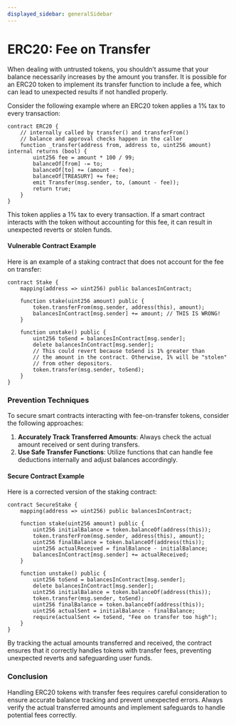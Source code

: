 ```yaml
---
displayed_sidebar: generalSidebar
---
```


# ERC20: Fee on Transfer

When dealing with untrusted tokens, you shouldn’t assume that your balance necessarily increases by the amount you transfer. It is possible for an ERC20 token to implement its transfer function to include a fee, which can lead to unexpected results if not handled properly.

Consider the following example where an ERC20 token applies a 1% tax to every transaction:

```solidity
contract ERC20 {
    // internally called by transfer() and transferFrom()
    // balance and approval checks happen in the caller
    function _transfer(address from, address to, uint256 amount) internal returns (bool) {
        uint256 fee = amount * 100 / 99;
        balanceOf[from] -= to;
        balanceOf[to] += (amount - fee);
        balanceOf[TREASURY] += fee;
        emit Transfer(msg.sender, to, (amount - fee));
        return true;
    }
}
```

This token applies a 1% tax to every transaction. If a smart contract interacts with the token without accounting for this fee, it can result in unexpected reverts or stolen funds.

#### Vulnerable Contract Example

Here is an example of a staking contract that does not account for the fee on transfer:

```solidity
contract Stake {
    mapping(address => uint256) public balancesInContract;

    function stake(uint256 amount) public {
        token.transferFrom(msg.sender, address(this), amount);
        balancesInContract[msg.sender] += amount; // THIS IS WRONG!
    }

    function unstake() public {
        uint256 toSend = balancesInContract[msg.sender];
        delete balancesInContract[msg.sender];
        // This could revert because toSend is 1% greater than
        // the amount in the contract. Otherwise, 1% will be "stolen"
        // from other depositors.
        token.transfer(msg.sender, toSend);
    }
}
```

### Prevention Techniques

To secure smart contracts interacting with fee-on-transfer tokens, consider the following approaches:

1. **Accurately Track Transferred Amounts**: Always check the actual amount received or sent during transfers.
2. **Use Safe Transfer Functions**: Utilize functions that can handle fee deductions internally and adjust balances accordingly.

#### Secure Contract Example

Here is a corrected version of the staking contract:

```solidity
contract SecureStake {
    mapping(address => uint256) public balancesInContract;

    function stake(uint256 amount) public {
        uint256 initialBalance = token.balanceOf(address(this));
        token.transferFrom(msg.sender, address(this), amount);
        uint256 finalBalance = token.balanceOf(address(this));
        uint256 actualReceived = finalBalance - initialBalance;
        balancesInContract[msg.sender] += actualReceived;
    }

    function unstake() public {
        uint256 toSend = balancesInContract[msg.sender];
        delete balancesInContract[msg.sender];
        uint256 initialBalance = token.balanceOf(address(this));
        token.transfer(msg.sender, toSend);
        uint256 finalBalance = token.balanceOf(address(this));
        uint256 actualSent = initialBalance - finalBalance;
        require(actualSent <= toSend, "Fee on transfer too high");
    }
}
```

By tracking the actual amounts transferred and received, the contract ensures that it correctly handles tokens with transfer fees, preventing unexpected reverts and safeguarding user funds.

### Conclusion

Handling ERC20 tokens with transfer fees requires careful consideration to ensure accurate balance tracking and prevent unexpected errors. Always verify the actual transferred amounts and implement safeguards to handle potential fees correctly.
